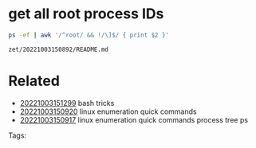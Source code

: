 # get all root process IDs
```bash
ps -ef | awk '/^root/ && !/\]$/ { print $2 }'
```

` zet/20221003150892/README.md `

# Related

- [20221003151299](/zet/20221003151299/README.md) bash tricks
- [20221003150920](/zet/20221003150920/README.md) linux enumeration quick commands
- [20221003150917](/zet/20221003150917/README.md) linux enumeration quick commands process tree ps

Tags:

    
